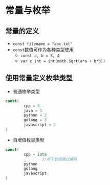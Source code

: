 # 常量与枚举
## 常量的定义
- `const filename = "abc.txt"` 
- `const`数值可作为各种类型使用
  - `const a, b = 3, 4`
  - `var c int = int(math.Sqrt(a*a + b*b))`   

## 使用常量定义枚举类型
- 普通枚举类型    
```go
const(
        cpp = 0
        java = 1
        python = 2
        golang = 3
        javascript = 4
)
```   
- 自增值枚举类型   
```go
const(
        cpp = iota
        _       //用下划线跳过编号
        python
        golang
        javascript
)
```
